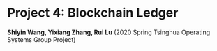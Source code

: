 # Project 4: Blockchain Ledger
**Shiyin Wang, Yixiang Zhang, Rui Lu**  (2020 Spring Tsinghua Operating Systems Group Project)
